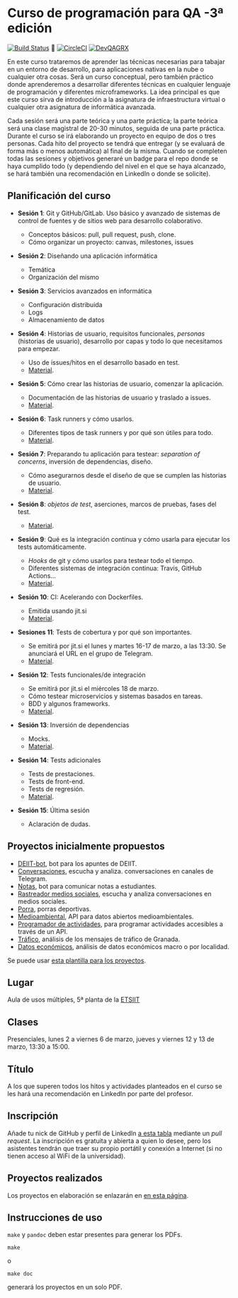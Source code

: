 # Curso de programación para QA -3ª edición

[![Build Status](https://travis-ci.com/JJ/curso-tdd.svg?branch=master)](https://travis-ci.com/JJ/curso-tdd) 💟 [![CircleCI](https://circleci.com/gh/JJ/curso-tdd/tree/master.svg?style=svg)](https://circleci.com/gh/JJ/curso-tdd/tree/master) [![DevQAGRX](https://img.shields.io/badge/DevQAGRX-blueviolet?style=for-the-badge&logo=Git)](https://github.com/JJ/curso-tdd)

En este curso trataremos de aprender las técnicas necesarias para
tabajar en un entorno de desarrollo, para aplicaciones nativas en la
nube o cualquier otra cosas. Será un curso conceptual, pero también
práctico donde aprenderemos a desarrollar diferentes técnicas en
cualquier lenguaje de programación y diferentes microframeworks. La idea principal es que este curso sirva de introducción a la asignatura de infraestructura virtual o cualquier otra asignatura de informática avanzada.

Cada sesión será una parte teórica y una parte práctica; la parte teórica será una clase magistral de 20-30 minutos, seguida de una parte práctica. Durante el
curso se irá elaborando un proyecto en equipo de dos o tres
personas. Cada hito del proyecto se tendrá
que entregar (y se evaluará de forma más o menos automática) al final de
la misma. Cuando se completen todas las sesiones y objetivos generaré
un badge para el repo donde se haya cumplido todo (y dependiendo del
nivel en el que se haya alcanzado, se hará también una recomendación
en LinkedIn o donde se solicite).


## Planificación del curso

* **Sesión 1**: Git y GitHub/GitLab. Uso básico y avanzado de sistemas de control de fuentes y de sitios web para desarrollo colaborativo. 
  * Conceptos básicos: pull, pull request, push, clone.
  * Cómo organizar un proyecto: canvas, milestones, issues
  
* **Sesión 2**: Diseñando una aplicación informática
  * Temática
  * Organización del mismo
  
* **Sesión 3**: Servicios avanzados en informática
  * Configuración distribuida
  * Logs
  * Almacenamiento de datos
  
* **Sesión 4**: Historias de usuario, requisitos funcionales, *personas* (historias de usuario), desarrollo por capas y todo lo que necesitamos para empezar.
  * Uso de issues/hitos en el desarrollo basado en test.
  * [Material](temas/diseño.md).
  
* **Sesión 5**: Cómo crear las historias de usuario, comenzar la
  aplicación.
  * Documentación de las historias de usuario y traslado a issues.
  * [Material](temas/diseño.md#a-programar).

* **Sesión 6**: Task runners y cómo usarlos. 
  * Diferentes tipos de task runners y por qué son útiles para todo.
  * [Material](temas/hacia-tests-unitarios.md).
  
* **Sesión 7**: Preparando tu aplicación para testear: *separation of concerns*, inversión de dependencias, diseño.
  * Cómo asegurarnos desde el diseño de que se cumplen las historias de usuario.
  * [Material](temas/hacia-tests-unitarios.md).

* **Sesión 8**:  *objetos de test*, aserciones, marcos de pruebas,
  fases del test.
  * [Material](temas/tests-unitarios.md).

* **Sesión 9**: Qué es la integración continua y cómo usarla para ejecutar los tests automáticamente.
  * *Hooks* de git y cómo usarlos para testear todo el tiempo.
  * Diferentes sistemas de integración continua: Travis, GitHub Actions...
  * [Material](temas/CI.md).
  
* **Sesión 10**:  CI: Acelerando con Dockerfiles.
  * Emitida usando jit.si
  * [Material](temas/CI.md#acelerando-los-tests).

* **Sesiones 11**: Tests de cobertura y por qué son importantes.
  * Se emitirá por jit.si el lunes y martes 16-17 de marzo, a las 13:30. Se anunciará el URL en el grupo de Telegram.
  * [Material](temas/cobertura.md).

* **Sesión 12**: Tests funcionales/de integración
  * Se emitirá por jit.si el miércoles 18 de marzo. 
  * Cómo testear microservicios y sistemas basados en tareas.
  * BDD y algunos frameworks.
  * [Material](temas/integración.md).
  
* **Sesión 13**: Inversión de dependencias
  * Mocks.
  * [Material](temas/inversión.md).

* **Sesión 14**: Tests adicionales
  * Tests de prestaciones.
  * Tests de front-end.
  * Tests de regresión.
  * [Material](temas/qa.md).

* **Sesión 15**: Última sesión
  * Aclaración de dudas.


## Proyectos inicialmente propuestos

* [DEIIT-bot](proyectos/deiit-bot.md), bot para los apuntes de DEIIT.
* [Conversaciones](proyectos/conversaciones.md), escucha y analiza.
  conversaciones en canales de Telegram.
* [Notas](proyectos/notas.md), bot para comunicar notas a estudiantes.
* [Rastreador medios sociales](proyectos/rastreador-social-media.md), escucha y analiza
  conversaciones en medios sociales.
* [Porra](proyectos/porra.md), porras deportivas.
* [Medioambiental](proyectos/medioambiental.md), API para datos
  abiertos medioambientales.
* [Programador de actividades](proyectos/programador-actividades.md),
  para programar actividades accesibles a través de un API.
* [Tráfico](proyectos/tráfico.md), análisis de los mensajes de tráfico
  de Granada.
* [Datos económicos](proyectos/económicos.md), análisis de datos económicos macro o por localidad.

Se puede
usar
[esta plantilla para los proyectos](https://github.com/JJ/curso-qa-template).

## Lugar

Aula de usos múltiples, 5ª planta de la [ETSIIT](https://etsiit.ugr.es)

## Clases

Presenciales, lunes 2 a viernes 6 de marzo, jueves y viernes 12 y 13 de marzo, 13:30 a 15:00.

## Título

A los que superen todos los hitos y actividades planteados en el curso se les hará una recomendación en LinkedIn por parte del profesor.

## Inscripción

Añade tu nick de GitHub y perfil de LinkedIn [a esta tabla](asistentes.md) mediante un *pull request*. La inscripción es gratuita y abierta a quien lo desee, pero los asistentes tendrán que traer su propio portátil y conexión a Internet (si no tienen acceso al WiFi de la universidad).

## Proyectos realizados

Los proyectos en elaboración se enlazarán en [en esta página](proyectos).


## Instrucciones de uso

`make` y `pandoc` deben estar presentes para generar los PDFs.

    make

o

	make doc

generará los proyectos en un solo PDF.
